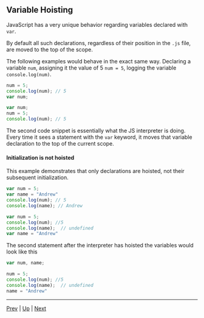 ## Variable Hoisting

JavaScript has a very unique behavior regarding variables declared with `var`.

By default all such declarations, regardless of their position in the `.js` file, are moved to the top of the scope.

The following examples would behave in the exact same way. Declaring a variable `num`, assigning it the value of 5 `num = 5`, logging the variable `console.log(num)`.

```javascript
num = 5;
console.log(num); // 5
var num;
```

```javascript
var num;
num = 5;
console.log(num); // 5
```

The second code snippet is essentially what the JS interpreter is doing. Every time it sees a statement with the `var` keyword, it moves that variable declaration to the top of the current scope.

#### Initialization is not hoisted

This example demonstrates that only declarations are hoisted, not their subsequent initialization.

```javascript
var num = 5;
var name = "Andrew"
console.log(num); // 5
console.log(name); // Andrew
```

```javascript
var num = 5;
console.log(num); //5
console.log(name);  // undefined
var name = "Andrew"
```

The second statement after the interpreter has hoisted the variables would look like this

```javascript
var num, name;

num = 5;
console.log(num); //5
console.log(name);  // undefined
name = "Andrew"
```


<hr>

[Prev](arrays.md) | [Up](README.md) | [Next](scope.md)

